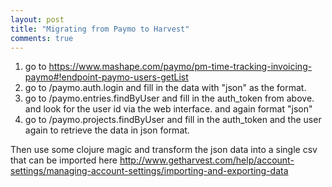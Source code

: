 ```yaml
---
layout: post
title: "Migrating from Paymo to Harvest"
comments: true
---
```


1. go to https://www.mashape.com/paymo/pm-time-tracking-invoicing-paymo#!endpoint-paymo-users-getList
2. go to /paymo.auth.login and fill in the data with "json" as the format.
3. go to /paymo.entries.findByUser and fill in the auth_token from above. and look for the user id via the web interface. and again format "json"
4. go to /paymo.projects.findByUser and fill in the auth_token and the user again to retrieve the data in json format.

Then use some clojure magic and transform the json data into a single csv that can be imported here http://www.getharvest.com/help/account-settings/managing-account-settings/importing-and-exporting-data